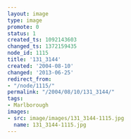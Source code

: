 ```yaml
---
layout: image
type: image
promote: 0
status: 1
created_ts: 1092143603
changed_ts: 1372159435
node_id: 1115
title: '131_3144'
created: '2004-08-10'
changed: '2013-06-25'
redirect_from:
- "/node/1115/"
permalink: "/2004/08/10/131_3144/"
tags:
- Marlborough
images:
- src: image/images/131_3144-1115.jpg
  name: 131_3144-1115.jpg
---
```



